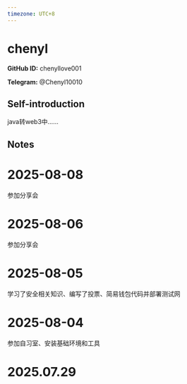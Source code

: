 ```yaml
---
timezone: UTC+8
---
```


# chenyl

**GitHub ID:** chenyllove001

**Telegram:** @Chenyl10010

## Self-introduction

java转web3中……

## Notes

<!-- Content_START -->
# 2025-08-08

参加分享会

# 2025-08-06

参加分享会

# 2025-08-05

学习了安全相关知识、编写了投票、简易钱包代码并部署测试网

# 2025-08-04

参加自习室、安装基础环境和工具


# 2025.07.29


<!-- Content_END -->
